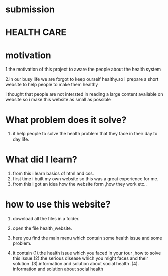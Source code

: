 # submission
# HEALTH CARE

# motivation
1.the motivation of this project to aware the people about the health system 

2.in our busy life we are forgot to keep ourself healthy.so i prepare a short website to help people to make them healthy

i thought that people are not intersted in reading a large content available on website so i make this website as small as possible



# What problem does it solve?
1. it help people to solve the health problem that they face in their day to day life.

# What did I learn?
1. from this i learn basics of html and css.
2. first time i built my own website so this was a great experience for me.
3. from this i got an idea how the website form ,how they work etc..

# how to use this website?
1. download all the files in a folder.
2. open the file health_website.
3. here you find the main menu which contain some health issue and some problem.
    
4. it contain (1).the health issue which you faced in your tour ,how to solve this issue.(2).the serious disease which you might faces and their solution .(3).information and solution about social health .(4).
information and solution about social health 

